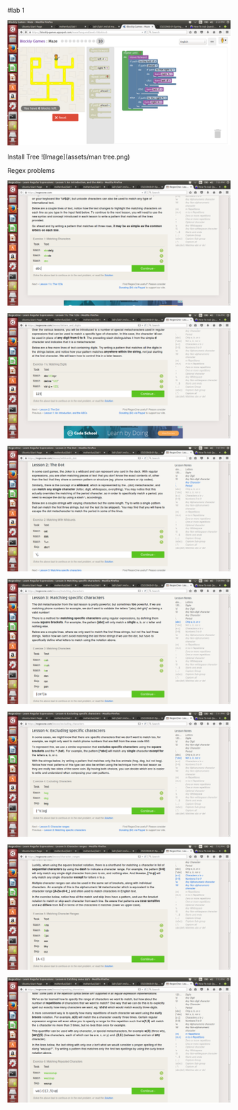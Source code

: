#lab 1

![Image](assets/blockly10.png)

Install Tree
![Image](assets/man tree.png)

Regex problems

![Image](assets/regex1.png)

![Image](assets/regex2.png)

![Image](assets/regex3.png)

![Image](assets/regex4.png)

![Image](assets/regex5.png)

![Image](assets/regex6.png)

![Image](assets/regex7.png)
